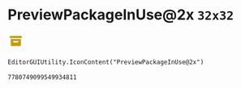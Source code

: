# PreviewPackageInUse@2x `32x32`
<img src="/img/PreviewPackageInUse@2x.png" width=32 height=32>

``` CSharp
EditorGUIUtility.IconContent("PreviewPackageInUse@2x")
```
```
7780749099549934811
```
